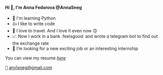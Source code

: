 #### Hi 👋, I'm Anna Fedorova @AnnaSneg

- 🌱 I'm learning Python
- :+1: I like to write code
- :yellow_heart: I love to travel. And I love it even now :blush:
- :chart_with_upwards_trend: Now I work in a bank :feelsgood: and wrote a telegram bot to find out the exchange rate
- 👀 I’m looking for a new exciting job or an interesting internship

 
You can view my resume [_here_](https://spb.hh.ru/resume/6cf3dcf6ff0834288a0039ed1f324d354b3839 "hh.ru")

<kbd>:incoming_envelope:</kbd> anvlsneg@gmail.com

<!---- 👋 Hi, I’m Anna Fedorova @AnnaSneg
- 👀 I’m interested in ...
- 🌱 I’m currently learning ...
- 💞️ I’m looking to collaborate on ...
- 📫 How to reach me ...--->


<!---
AnnaSneg/AnnaSneg is a ✨ special ✨ repository because its `README.md` (this file) appears on your GitHub profile.
You can click the Preview link to take a look at your changes.
--->
